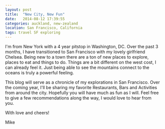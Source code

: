 ```yaml
---
layout: post
title:  "New City, New Fun"
date:   2014-08-12 17:39:55
categories: auckland, new-zealand
location: San Francisco, California
tags: travel SF exploring
---
```


I'm from New York with a 4 year pitstop in Washington, DC. Over the past 3 months, I have transitioned to San Francisco with my lovely girlfriend Chelsea. Being new to a town there are a ton of new places to explore, places to eat and things to do. Things are a bit different on the west cost, I can already feel it. Just being able to see the mountains connect to the oceans is truly a powerful feeling. 

This blog will serve as a chronicle of my explorations in San Francisco. Over the coming year, I'll be sharing my favorite Restaurants, Bars and Activities from around the city. Hopefully you will have much as fun as I will.  Feel free to give a few recommendations along the way, I would love to hear from you. 



With love and cheers!



Mike